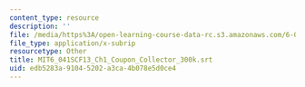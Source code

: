 ```yaml
---
content_type: resource
description: ''
file: /media/https%3A/open-learning-course-data-rc.s3.amazonaws.com/6-041sc-probabilistic-systems-analysis-and-applied-probability-fall-2013/edb5283a91045202a3ca4b078e5d0ce4_MIT6_041SCF13_Ch1_Coupon_Collector_300k.vtt
file_type: application/x-subrip
resourcetype: Other
title: MIT6_041SCF13_Ch1_Coupon_Collector_300k.srt
uid: edb5283a-9104-5202-a3ca-4b078e5d0ce4
---
```

